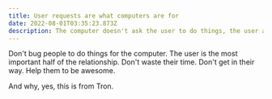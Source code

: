 ```yaml
---
title: User requests are what computers are for
date: 2022-08-01T03:35:23.873Z
description: The computer doesn't ask the user to do things, the user asks the computer to do things.
---
```


Don't bug people to do things for the computer. The user is the most important half of the relationship. Don't waste their time. Don't get in their way. Help them to be awesome.

And why, yes, this is from Tron.
